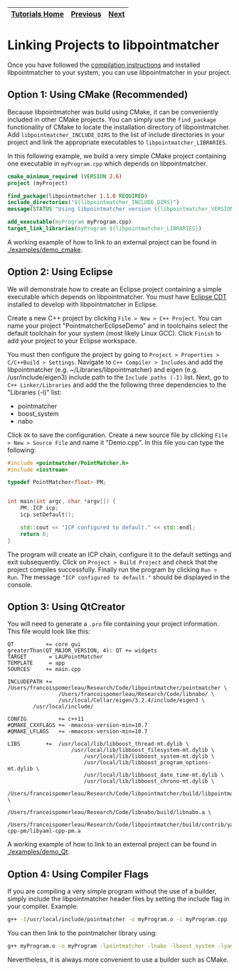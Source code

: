 | [Tutorials Home](index.md) | [Previous](ImportExport.md) | [Next](UsingInRos.md) |
| :--- | :---: | ---: |

# Linking Projects to libpointmatcher

Once you have followed the [compilation instructions](CompilationUbuntu.md) and installed libpointmatcher to your system, you can use libpointmatcher in your project.

## Option 1: Using CMake (Recommended)

Because libpointmatcher was build using CMake, it can be conveniently included in other CMake projects.  You can simply use the `find_package` functionality of CMake to locate the installation directory of libpointmatcher.  Add `libpointmatcher_INCLUDE_DIRS` to the list of include directories in your project and link the appropriate executables to `libpointmatcher_LIBRARIES`.

In this following example, we build a very simple CMake project containing one executable in `myProgram.cpp` which depends on libpointmatcher.

```cmake
cmake_minimum_required (VERSION 2.6)
project (myProject)

find_package(libpointmatcher 1.1.0 REQUIRED)
include_directories("${libpointmatcher_INCLUDE_DIRS}")
message(STATUS "Using libpointmatcher version ${libpointmatcher_VERSION}")

add_executable(myProgram myProgram.cpp)
target_link_libraries(myProgram ${libpointmatcher_LIBRARIES})
```
A working example of how to link to an external project can be found in [./examples/demo_cmake](https://github.com/ethz-asl/libpointmatcher/blob/master/examples/demo_cmake).

## Option 2: Using Eclipse

We will demonstrate how to create an Eclipse project containing a simple executable which depends on libpointmatcher.  You must have [Eclipse CDT](http://www.eclipse.org/cdt/) installed to develop with libpointmatcher in Eclipse.  

Create a new C++ project by clicking `File > New > C++ Project`.  You can name your project "PointmatcherEclipseDemo" and in toolchains select the default toolchain for your system (most likely Linux GCC).  Click `Finish` to add your project to your Eclipse workspace.  

You must then configure the project by going to `Project > Properties > C/C++Build > Settings`.  Navigate to `C++ Compiler > Includes` and add the libpointmatcher (e.g. ~/Libraries/libpointmatcher) and eigen (e.g. /usr/include/eigen3) include path to the `Include paths (-I)` list.  Next, go to `C++ Linker/Libraries` and add the the following three dependencies to the "Libraries (-l)" list: 

* pointmatcher
* boost_system
* nabo

Click `Ok` to save the configuration.  Create a new source file by clicking `File > New > Source File` and name it "Demo.cpp".  In this file you can type the following:
 
```cpp
#include <pointmatcher/PointMatcher.h>
#include <iostream>

typedef PointMatcher<float> PM;


int main(int argc, char *argv[]) {
	PM::ICP icp;
	icp.setDefault();

	std::cout << "ICP configured to default." << std::endl;
	return 0;
}
```

The program will create an ICP chain, configure it to the default settings and exit subsequently.  Click on `Project > Build Project` and check that the project compiles successfully.  Finally run the program by clicking `Run > Run`. The message `"ICP configured to default."` should be displayed in the console.

## Option 3: Using QtCreator

You will need to generate a `.pro` file containing your project information. This file would look like this:

```
QT       	+= core gui
greaterThan(QT_MAJOR_VERSION, 4): QT += widgets
TARGET    	 = LAUPointMatcher
TEMPLATE  	 = app
SOURCES  	+= main.cpp

INCLUDEPATH += 	/Users/francoispomerleau/Research/Code/libpointmatcher/pointmatcher \
                /Users/francoispomerleau/Research/Code/libnabo/ \
                /usr/local/Cellar/eigen/3.2.4/include/eigen3 \
		/usr/local/include/

CONFIG          += c++11
#QMAKE_CXXFLAGS += -mmacosx-version-min=10.7
#QMAKE_LFLAGS   += -mmacosx-version-min=10.7

LIBS     	+= 	/usr/local/lib/libboost_thread-mt.dylib \
                	/usr/local/lib/libboost_filesystem-mt.dylib \
                        /usr/local/lib/libboost_system-mt.dylib \
                        /usr/local/lib/libboost_program_options-mt.dylib \
                        /usr/local/lib/libboost_date_time-mt.dylib \
                        /usr/local/lib/libboost_chrono-mt.dylib \
                        /Users/francoispomerleau/Research/Code/libpointmatcher/build/libpointmatcher.a \
                        /Users/francoispomerleau/Research/Code/libnabo/build/libnabo.a \
                        /Users/francoispomerleau/Research/Code/libpointmatcher/build/contrib/yaml-cpp-pm/libyaml-cpp-pm.a
```

A working example of how to link to an external project can be found in [./examples/demo_Qt](https://github.com/ethz-asl/libpointmatcher/blob/master/examples/demo_Qt).

## Option 4: Using Compiler Flags

If you are compiling a very simple program without the use of a builder, simply include the libpointmatcher header files by setting the include flag in your compiler.  Example:

```bash
g++ -I/usr/local/include/pointmatcher -o myProgram.o -c myProgram.cpp
```

You can then link to the pointmatcher library using:

```bash
g++ myProgram.o -o myProgram -lpointmatcher -lnabo -lboost_system -lyaml-cpp -lboost_filesystem -lrt
```

Nevertheless, it is always more convenient to use a builder such as CMake.

